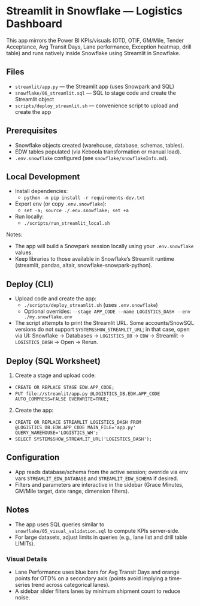 # Streamlit in Snowflake — Logistics Dashboard

This app mirrors the Power BI KPIs/visuals (OTD, OTIF, GM/Mile, Tender Acceptance, Avg Transit Days, Lane performance, Exception heatmap, drill table) and runs natively inside Snowflake using Streamlit in Snowflake.

## Files
- `streamlit/app.py` — the Streamlit app (uses Snowpark and SQL)
- `snowflake/06_streamlit.sql` — SQL to stage code and create the Streamlit object
- `scripts/deploy_streamlit.sh` — convenience script to upload and create the app

## Prerequisites
- Snowflake objects created (warehouse, database, schemas, tables).
- EDW tables populated (via Keboola transformation or manual load).
- `.env.snowflake` configured (see `snowflake/snowflakeInfo.md`).

## Local Development

- Install dependencies:
  - `python -m pip install -r requirements-dev.txt`
- Export env (or copy `.env.snowflake`):
  - `set -a; source ./.env.snowflake; set +a`
- Run locally:
  - `./scripts/run_streamlit_local.sh`

Notes:
- The app will build a Snowpark session locally using your `.env.snowflake` values.
- Keep libraries to those available in Snowflake’s Streamlit runtime (streamlit, pandas, altair, snowflake-snowpark-python).

## Deploy (CLI)

- Upload code and create the app:
  - `./scripts/deploy_streamlit.sh`  (uses `.env.snowflake`)
  - Optional overrides: `--stage APP_CODE --name LOGISTICS_DASH --env ./my.snowflake.env`
- The script attempts to print the Streamlit URL. Some accounts/SnowSQL versions do not support `SYSTEM$SHOW_STREAMLIT_URL`; in that case, open via UI: Snowflake → Databases → `LOGISTICS_DB` → `EDW` → Streamlit → `LOGISTICS_DASH` → Open → Rerun.

## Deploy (SQL Worksheet)

1) Create a stage and upload code:
- `CREATE OR REPLACE STAGE EDW.APP_CODE;`
- `PUT file://streamlit/app.py @LOGISTICS_DB.EDW.APP_CODE AUTO_COMPRESS=FALSE OVERWRITE=TRUE;`

2) Create the app:
- `CREATE OR REPLACE STREAMLIT LOGISTICS_DASH FROM @LOGISTICS_DB.EDW.APP_CODE MAIN_FILE='app.py' QUERY_WAREHOUSE='LOGISTICS_WH';`
- `SELECT SYSTEM$SHOW_STREAMLIT_URL('LOGISTICS_DASH');`

## Configuration
- App reads database/schema from the active session; override via env vars `STREAMLIT_EDW_DATABASE` and `STREAMLIT_EDW_SCHEMA` if desired.
- Filters and parameters are interactive in the sidebar (Grace Minutes, GM/Mile target, date range, dimension filters).

## Notes
- The app uses SQL queries similar to `snowflake/05_visual_validation.sql` to compute KPIs server-side.
- For large datasets, adjust limits in queries (e.g., lane list and drill table LIMITs).

### Visual Details
- Lane Performance uses blue bars for Avg Transit Days and orange points for OTD% on a secondary axis (points avoid implying a time-series trend across categorical lanes).
- A sidebar slider filters lanes by minimum shipment count to reduce noise.
